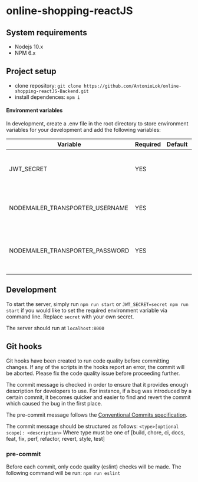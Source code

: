 # online-shopping-reactJS

## System requirements
* Nodejs 10.x
* NPM 6.x

## Project setup
* clone repository: `git clone https://github.com/AntonioLok/online-shopping-reactJS-Backend.git`
* install dependences: `npm i`

#### Environment variables
In development, create a .env file in the root directory to store environment variables for your development and add the following variables:

| Variable                         | Required | Default  | Description                                                           |
|----------------------------------|----------|----------|-----------------------------------------------------------------------|
| JWT_SECRET                       | YES      |          | Secret used to sign and verify tokens for authentication              |
| NODEMAILER_TRANSPORTER_USERNAME  | YES      |          | Source email address from which system emails are sent                |
| NODEMAILER_TRANSPORTER_PASSWORD  | YES      |          | Password for Source email address from which system emails are sent   |

## Development
To start the server, simply run `npm run start` or `JWT_SECRET=secret npm run start` if you would like to set the required environment variable via command line. Replace `secret` with your own secret.

The server should run at `localhost:8000`

## Git hooks
Git hooks have been created to run code quality before committing changes. If any of the scripts in the hooks report an error, the commit will be aborted. Please fix the code quality issue before proceeding further.

The commit message is checked in order to ensure that it provides enough description for developers to use. For instance, if a bug was introduced by a certain commit, it becomes quicker and easier to find and revert the commit which caused the bug in the first place. 

The pre-commit message follows the [Conventional Commits specification](https://www.conventionalcommits.org/en/v1.0.0/).

The commit message should be structured as follows: `<type>[optional scope]: <description>`
Where type must be one of [build, chore, ci, docs, feat, fix, perf, refactor, revert, style, test]

### pre-commit
Before each commit, only code quality (eslint) checks will be made. 
The following command will be run:
`npm run eslint`